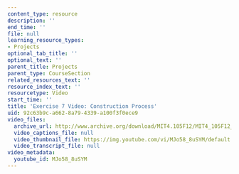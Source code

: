 ```yaml
---
content_type: resource
description: ''
end_time: ''
file: null
learning_resource_types:
- Projects
optional_tab_title: ''
optional_text: ''
parent_title: Projects
parent_type: CourseSection
related_resources_text: ''
resource_index_text: ''
resourcetype: Video
start_time: ''
title: 'Exercise 7 Video: Construction Process'
uid: 92c63b9c-a662-8a79-4339-a100f3f0ece9
video_files:
  archive_url: http://www.archive.org/download/MIT4.105F12/MIT4_105F12_process_ex7_lz_300k.mp4
  video_captions_file: null
  video_thumbnail_file: https://img.youtube.com/vi/MJo58_8uSYM/default.jpg
  video_transcript_file: null
video_metadata:
  youtube_id: MJo58_8uSYM
---
```

